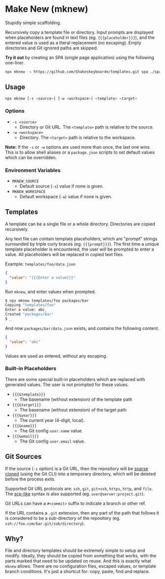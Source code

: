 # Make New (mknew)

Stupidly simple scaffolding.

Recursively copy a template file or directory. Input prompts are displayed when placeholders are found in text files (eg. `{{{placeholder}}}`), and the entered value is used as a literal replacement (no escaping). Empty directories and Git ignored paths are skipped.

**Try it out** by creating an SPA (single page application) using the following one-liner.

```bash
npx mknew -s https://github.com/Shakeskeyboarde/templates.git spa ./spa-demo
```

## Usage

```bash
npx mknew [-s <source>] [-w <workspace>] <template> <target>
```

### Options

- `-s <source>`
  - Directory or Git URL. The `<template>` path is relative to the source.
- `-w <workspace>`
  - Directory. The `<target>` path is relative to the workspace.

**Note:** If the `-s` or `-w` options are used more than once, the last one wins. This is to allow shell aliases or a `package.json` scripts to set default values which can be overridden.

### Environment Variables

- `MKNEW_SOURCE`
  - Default source (`-s`) value if none is given.
- `MKNEW_WORKSPACE`
  - Default workspace (`-w`) value if none is given.

## Templates

A template can be a single file or a whole directory. Directories are copied recursively.

Any text file can contain template placeholders, which are "prompt" strings surrounded by triple curly braces (eg. `{{{prompt}}}`). The first time a unique template placeholder is encountered, the user will be prompted to enter a value. All placeholders will be replaced in copied text files.

Example: `templates/foo/data.json`

```json
{
  "value": "{{{Enter a value}}}"
}
```

Run `mknew`, and enter values when prompted.

```bash
$ npx mknew templates/foo packages/bar
Copying "templates/foo"
Enter a value: abc_
Created "packages/bar"
$ _
```

And now `packages/bar/data.json` exists, and contains the following content.

```json
{
  "value": "abc"
}
```

Values are used as entered, without any escaping.

### Built-in Placeholders

There are some special built-in placeholders which are replaced with generated values. The user is not prompted for these values.

- `{{{&template}}}`
  - The basename (without extension) of the template path
- `{{{&target}}}`
  - The basename (without extension) of the target path
- `{{{&year}}}`
  - The current year (4-digit, local).
- `{{{&name}}}`
  - The Git config `user.name` value.
- `{{{&email}}}`
  - The Git config `user.email` value.

## Git Sources

If the source (`-s` option) is a Git URL, then the repository will be [sparse cloned](https://git-scm.com/docs/git-sparse-checkout) (using the Git CLI) into a temporary directory, which will be deleted before the process exits.

Supported Git URL protocols are: `ssh`, `git`, `git+ssh`, `https`, `http`, and `file`. The [scp-like](https://git-scm.com/book/en/v2/Git-on-the-Server-The-Protocols) syntax is also supported (eg. `user@server:project.git`).

Git URLs can have a `#<commit>` suffix to indicate a branch or other ref.

If the URL contains a `.git` extension, then any part of the path that follows it is considered to be a sub-directory of the repository (eg. `ssh://foo.com/bar.git/sub/directory`).

## Why?

File and directory templates should be extremely simple to setup and modify. Ideally, they should be copied from something that works, with the parts marked that need to be updated on reuse. And this is exactly what `mknew` allows. There are no configuration files, escaped values, or template branch conditions. It's just a shortcut for: copy, paste, find and replace.
